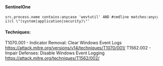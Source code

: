 #### SentinelOne
```
src.process.name contains:anycase 'wevtutil' AND #cmdline matches:anycase '(?i)cl \"(system|application|security)\"'
```

#### Techniques:
T1070.001 - Indicator Removal: Clear Windows Event Logs
https://attack.mitre.org/versions/v14/techniques/T1070/001/
T1562.002 - Impair Defenses: Disable Windows Event Logging
https://attack.mitre.org/techniques/T1562/002/
